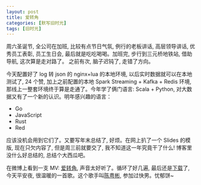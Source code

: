 ```yaml
---
layout: post
title: 爱转角
categories: [默写旧时光]
tags: [旧时光]
---
```


周六圣诞节, 全公司在加班, 比较有点节日气氛, 例行的老板讲话, 高层领导讲话, 优秀员工表彰, 员工生日会, 最后就是吃吃喝喝。加班完, 步行到三元桥地铁站, 借助导航, 这次算是走对路了。 之前有次, 脑子迟钝了, 走错了方向。

今天配置好了 log 转 json 的 nginx+lua 的本地环境, 以后实时数据就可以在本地测试了, 24 个赞, 加上之前配置的本地 Spark Streaming + Kafka  + Redis 环境, 那线上一整套环境终于算是走通了。今年学了俩门语言: Scala + Python, 对大数据又有了一个新的认识。明年感兴趣的语言：

- Go
- JavaScript
- Rust
- Red

应该没机会用到它们了。又要写年末总结了, 好烦。在网上扒了一个 Slides 的模版, 现在只欠内容了, 但是周三前就要交了, 我不知道这一年究竟干了什么!
博客里没什么好总结的, 总结个大西瓜吧。

在微博上看到一支 MV: [爱转角](http://t.cn/RHhkfKF?m=4188594458881901&u=5958520718), 声音太好听了。循环了好几遍, 最后还是[下载](http://xiamiaopai.com/)了, 今天平安夜, 很温暖的一首歌。这个歌手叫[陈粤彬](http://music.163.com/#/program?id=1366966976), 参加过快男。忧郁饼~

